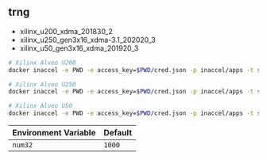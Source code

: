 ## trng

-   xilinx_u200_xdma_201830_2
-   xilinx_u250_gen3x16_xdma-3.1_202020_3
-   xilinx_u50_gen3x16_xdma_201920_3

```sh
# Xilinx Alveo U200
docker inaccel -e PWD -e access_key=$PWD/cred.json -p inaccel/apps -t silex run trng-u200 --

# Xilinx Alveo U250
docker inaccel -e PWD -e access_key=$PWD/cred.json -p inaccel/apps -t silex run trng-u250 --

# Xilinx Alveo U50
docker inaccel -e PWD -e access_key=$PWD/cred.json -p inaccel/apps -t silex run trng-u50 --
```

| Environment Variable | Default |
| -------------------- | ------- |
| `num32`              | `1000`  |
